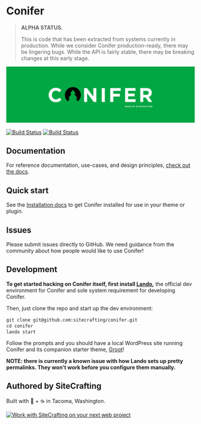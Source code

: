 # Conifer

> **ALPHA STATUS.**
>
> This is code that has been extracted from systems currently in production. While we consider Conifer production-ready, there may be lingering bugs. While the API is fairly stable, there may be breaking changes at this early stage.

[![Powerful abstractions on top of Timber for simple, opinionated OO WordPress development.](https://raw.githubusercontent.com/sitecrafting/conifer/master/img/banner-green.png)](https://coniferplug.in)

[![Build Status](https://img.shields.io/travis/sitecrafting/conifer.svg)](https://travis-ci.org/sitecrafting/conifer)
[![Build Status](https://img.shields.io/packagist/v/sitecrafting/conifer.svg)](https://packagist.org/packages/sitecrafting/conifer)

## Documentation

For reference documentation, use-cases, and design principles, [check out the docs](https://www.coniferplug.in/).

## Quick start

See the [Installation docs](https://www.coniferplug.in/getting-started/installation) to get Conifer installed for use in your theme or plugin.

## Issues

Please submit issues directly to GitHub. We need guidance from the community about how people would like to use Conifer!

## Development

**To get started hacking on Conifer itself, first install [Lando](https://docs.devwithlando.io/),** the official dev environment for Conifer and sole system requirement for developing Conifer.

Then, just clone the repo and start up the dev environment:

```
git clone git@github.com:sitecrafting/conifer.git
cd conifer
lando start
```

Follow the prompts and you should have a local WordPress site running Conifer
and its companion starter theme, [Groot](https://github.com/sitecrafting/groot)!

**NOTE: there is currently a known issue with how Lando sets up pretty permalinks. They won't work before you configure them manually.**

## Authored by SiteCrafting

Built with 💚 + ☕ in Tacoma, Washington.

[![Work with SiteCrafting on your next web project](https://raw.githubusercontent.com/sitecrafting/conifer/master/img/sc-banner.jpg)](https://www.sitecrafting.com/)
